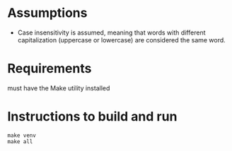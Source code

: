 # Assumptions

* Case insensitivity is assumed, meaning that words with different capitalization (uppercase or lowercase) are considered the same word.

# Requirements
must have the Make utility installed

# Instructions to build and run
```
make venv
make all
```
